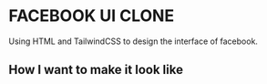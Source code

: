 # FACEBOOK UI CLONE

Using HTML and TailwindCSS to design the interface of facebook.

## How I want to make it look like
